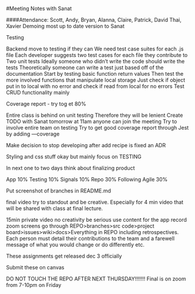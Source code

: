 #Meeting Notes with Sanat

####Attendance:
Scott, Andy, Bryan, Alanna, Claire, Patrick, David Thai, Xavier
Demoing most up to date version to Sanat

Testing

Backend move to testing if they can
We need test case suites for each .js file
Each developer suggests two test cases for each file they contribute to
Two unit tests
Ideally someone who didn’t	write the code should write the tests
Theoretically someone can write a test just based off of the documentation
Start by testing basic function return values
Then test the more involved functions that manipulate local storage
Just check if object put in to local with no error and check if read from local for no errors
Test CRUD functionality mainly

Coverage report - try tog et 80% 

Entire class is behind on unit testing
Therefore they will be lenient
Create TODO with Sanat tomorrow at 11am anyone can join the meeting
Try to involve entire team on testing
Try to get good coverage report through Jest by adding —coverage

Make decision to stop developing after add recipe is fixed an ADR

Styling and css stuff okay but mainly focus on TESTING

In next one to two days think about finalizing product

App 10%
Testing 10%
Signals 10%
Repo 30%
Following Agile 30%

Put screenshot of branches in README.md

final video try to standout and be creative.
Especially for 4 min video that will be shared with class at final lecture.

15min private video no creativity be serious use content for the app record zoom screens go through REPO>branches>src code>project board>issues>wiki>docs>Everything in REPO including retrospectives. Each person must detail their contributions to the team and a farewell message of what you would change or do differently etc.

These assignments get released dec 3 officially

Submit these on canvas

DO NOT TOUCH THE REPO AFTER NEXT THURSDAY!!!!!!!
Final is on zoom from 7-10pm on Friday
